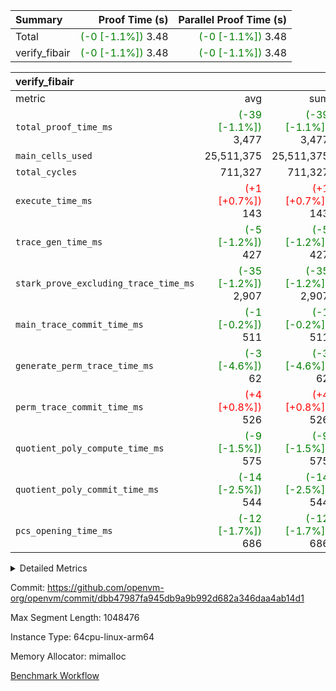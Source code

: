 | Summary | Proof Time (s) | Parallel Proof Time (s) |
|:---|---:|---:|
| Total | <span style='color: green'>(-0 [-1.1%])</span> 3.48 | <span style='color: green'>(-0 [-1.1%])</span> 3.48 |
| verify_fibair | <span style='color: green'>(-0 [-1.1%])</span> 3.48 | <span style='color: green'>(-0 [-1.1%])</span> 3.48 |


| verify_fibair |||||
|:---|---:|---:|---:|---:|
|metric|avg|sum|max|min|
| `total_proof_time_ms ` | <span style='color: green'>(-39 [-1.1%])</span> 3,477 | <span style='color: green'>(-39 [-1.1%])</span> 3,477 | <span style='color: green'>(-39 [-1.1%])</span> 3,477 | <span style='color: green'>(-39 [-1.1%])</span> 3,477 |
| `main_cells_used     ` |  25,511,375 |  25,511,375 |  25,511,375 |  25,511,375 |
| `total_cycles        ` |  711,327 |  711,327 |  711,327 |  711,327 |
| `execute_time_ms     ` | <span style='color: red'>(+1 [+0.7%])</span> 143 | <span style='color: red'>(+1 [+0.7%])</span> 143 | <span style='color: red'>(+1 [+0.7%])</span> 143 | <span style='color: red'>(+1 [+0.7%])</span> 143 |
| `trace_gen_time_ms   ` | <span style='color: green'>(-5 [-1.2%])</span> 427 | <span style='color: green'>(-5 [-1.2%])</span> 427 | <span style='color: green'>(-5 [-1.2%])</span> 427 | <span style='color: green'>(-5 [-1.2%])</span> 427 |
| `stark_prove_excluding_trace_time_ms` | <span style='color: green'>(-35 [-1.2%])</span> 2,907 | <span style='color: green'>(-35 [-1.2%])</span> 2,907 | <span style='color: green'>(-35 [-1.2%])</span> 2,907 | <span style='color: green'>(-35 [-1.2%])</span> 2,907 |
| `main_trace_commit_time_ms` | <span style='color: green'>(-1 [-0.2%])</span> 511 | <span style='color: green'>(-1 [-0.2%])</span> 511 | <span style='color: green'>(-1 [-0.2%])</span> 511 | <span style='color: green'>(-1 [-0.2%])</span> 511 |
| `generate_perm_trace_time_ms` | <span style='color: green'>(-3 [-4.6%])</span> 62 | <span style='color: green'>(-3 [-4.6%])</span> 62 | <span style='color: green'>(-3 [-4.6%])</span> 62 | <span style='color: green'>(-3 [-4.6%])</span> 62 |
| `perm_trace_commit_time_ms` | <span style='color: red'>(+4 [+0.8%])</span> 526 | <span style='color: red'>(+4 [+0.8%])</span> 526 | <span style='color: red'>(+4 [+0.8%])</span> 526 | <span style='color: red'>(+4 [+0.8%])</span> 526 |
| `quotient_poly_compute_time_ms` | <span style='color: green'>(-9 [-1.5%])</span> 575 | <span style='color: green'>(-9 [-1.5%])</span> 575 | <span style='color: green'>(-9 [-1.5%])</span> 575 | <span style='color: green'>(-9 [-1.5%])</span> 575 |
| `quotient_poly_commit_time_ms` | <span style='color: green'>(-14 [-2.5%])</span> 544 | <span style='color: green'>(-14 [-2.5%])</span> 544 | <span style='color: green'>(-14 [-2.5%])</span> 544 | <span style='color: green'>(-14 [-2.5%])</span> 544 |
| `pcs_opening_time_ms ` | <span style='color: green'>(-12 [-1.7%])</span> 686 | <span style='color: green'>(-12 [-1.7%])</span> 686 | <span style='color: green'>(-12 [-1.7%])</span> 686 | <span style='color: green'>(-12 [-1.7%])</span> 686 |



<details>
<summary>Detailed Metrics</summary>

|  | verify_program_compile_ms | total_cells | stark_prove_excluding_trace_time_ms | quotient_poly_compute_time_ms | quotient_poly_commit_time_ms | perm_trace_commit_time_ms | pcs_opening_time_ms | main_trace_commit_time_ms |
| --- | --- | --- | --- | --- | --- | --- | --- |
|  | 4 | 65,536 | 71 | 3 | 13 | 0 | 36 | 17 | 

| air_name | rows | quotient_deg | main_cols | interactions | constraints | cells |
| --- | --- | --- | --- | --- | --- | --- |
| AccessAdapterAir<2> |  | 4 |  | 5 | 12 |  | 
| AccessAdapterAir<4> |  | 4 |  | 5 | 12 |  | 
| AccessAdapterAir<8> |  | 4 |  | 5 | 12 |  | 
| FibonacciAir | 32,768 | 1 | 2 |  | 5 | 65,536 | 
| FriReducedOpeningAir |  | 4 |  | 35 | 59 |  | 
| NativePoseidon2Air<BabyBearParameters>, 1> |  | 4 |  | 31 | 302 |  | 
| PhantomAir |  | 4 |  | 3 | 4 |  | 
| ProgramAir |  | 1 |  | 1 | 4 |  | 
| VariableRangeCheckerAir |  | 1 |  | 1 | 4 |  | 
| VmAirWrapper<BranchNativeAdapterAir, BranchEqualCoreAir<1> |  | 2 |  | 11 | 23 |  | 
| VmAirWrapper<JalNativeAdapterAir, JalCoreAir> |  | 4 |  | 7 | 6 |  | 
| VmAirWrapper<NativeAdapterAir<2, 0>, PublicValuesCoreAir> |  | 4 |  | 11 | 22 |  | 
| VmAirWrapper<NativeAdapterAir<2, 1>, FieldArithmeticCoreAir> |  | 4 |  | 15 | 23 |  | 
| VmAirWrapper<NativeLoadStoreAdapterAir<1>, NativeLoadStoreCoreAir<1> |  | 4 |  | 15 | 20 |  | 
| VmAirWrapper<NativeLoadStoreAdapterAir<4>, NativeLoadStoreCoreAir<4> |  | 4 |  | 15 | 20 |  | 
| VmAirWrapper<NativeVectorizedAdapterAir<4>, FieldExtensionCoreAir> |  | 4 |  | 15 | 23 |  | 
| VmConnectorAir |  | 4 |  | 3 | 8 |  | 
| VolatileBoundaryAir |  | 4 |  | 4 | 16 |  | 

| group | trace_gen_time_ms | total_proof_time_ms | total_cycles | total_cells | stark_prove_excluding_trace_time_ms | quotient_poly_compute_time_ms | quotient_poly_commit_time_ms | perm_trace_commit_time_ms | pcs_opening_time_ms | main_trace_commit_time_ms | main_cells_used | generate_perm_trace_time_ms | execute_time_ms |
| --- | --- | --- | --- | --- | --- | --- | --- | --- | --- | --- | --- | --- | --- |
| verify_fibair | 427 | 3,477 | 711,327 | 72,898,584 | 2,907 | 575 | 544 | 526 | 686 | 511 | 25,511,375 | 62 | 143 | 

| group | air_name | rows | prep_cols | perm_cols | main_cols | cells |
| --- | --- | --- | --- | --- | --- | --- |
| verify_fibair | AccessAdapterAir<2> | 131,072 |  | 16 | 11 | 3,538,944 | 
| verify_fibair | AccessAdapterAir<4> | 65,536 |  | 16 | 13 | 1,900,544 | 
| verify_fibair | AccessAdapterAir<8> | 32,768 |  | 16 | 17 | 1,081,344 | 
| verify_fibair | FriReducedOpeningAir | 512 |  | 76 | 64 | 71,680 | 
| verify_fibair | NativePoseidon2Air<BabyBearParameters>, 1> | 8,192 |  | 36 | 348 | 3,145,728 | 
| verify_fibair | PhantomAir | 16,384 |  | 8 | 6 | 229,376 | 
| verify_fibair | ProgramAir | 8,192 |  | 8 | 10 | 147,456 | 
| verify_fibair | VariableRangeCheckerAir | 262,144 | 2 | 8 | 1 | 2,359,296 | 
| verify_fibair | VmAirWrapper<BranchNativeAdapterAir, BranchEqualCoreAir<1> | 262,144 |  | 28 | 23 | 13,369,344 | 
| verify_fibair | VmAirWrapper<JalNativeAdapterAir, JalCoreAir> | 32,768 |  | 12 | 10 | 720,896 | 
| verify_fibair | VmAirWrapper<NativeAdapterAir<2, 1>, FieldArithmeticCoreAir> | 524,288 |  | 20 | 30 | 26,214,400 | 
| verify_fibair | VmAirWrapper<NativeLoadStoreAdapterAir<1>, NativeLoadStoreCoreAir<1> | 262,144 |  | 36 | 25 | 15,990,784 | 
| verify_fibair | VmAirWrapper<NativeLoadStoreAdapterAir<4>, NativeLoadStoreCoreAir<4> | 16,384 |  | 36 | 34 | 1,146,880 | 
| verify_fibair | VmAirWrapper<NativeVectorizedAdapterAir<4>, FieldExtensionCoreAir> | 8,192 |  | 20 | 40 | 491,520 | 
| verify_fibair | VmConnectorAir | 2 | 1 | 8 | 4 | 24 | 
| verify_fibair | VolatileBoundaryAir | 131,072 |  | 8 | 11 | 2,490,368 | 

</details>


Commit: https://github.com/openvm-org/openvm/commit/dbb47987fa945db9a9b992d682a346daa4ab14d1

Max Segment Length: 1048476

Instance Type: 64cpu-linux-arm64

Memory Allocator: mimalloc

[Benchmark Workflow](https://github.com/openvm-org/openvm/actions/runs/12820622655)
